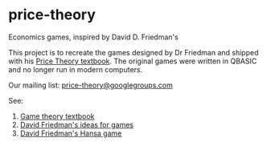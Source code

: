 # price-theory
Economics games, inspired by David D. Friedman's

This project is to recreate the games designed by Dr Friedman and shipped with his [Price Theory textbook](http://www.daviddfriedman.com/Academic/Price_Theory/PThy_ToC.html). The original games were written in QBASIC and no longer run in modern computers.

Our mailing list: [price-theory@googlegroups.com](https://groups.google.com/d/forum/price-theory)

See:
1. [Game theory textbook](http://www.daviddfriedman.com/Academic/Price_Theory/PThy_ToC.html)
2. [David Friedman's ideas for games](http://www.daviddfriedman.com/Living_Paper/living_paper.htm)
3. [David Friedman's Hansa game](http://www.daviddfriedman.com/Living_Paper/Hansa/hansa_instructions/hansa_instructions.htm)
